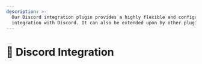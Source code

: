 ```yaml
---
description: >-
  Our Discord integration plugin provides a highly flexible and configurable
  integration with Discord. It can also be extended upon by other plugins.
---
```


# 💬 Discord Integration

